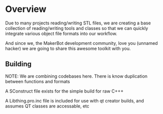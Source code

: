 # Overview
Due to many projects reading/writing STL files, we are creating a base collection of reading/writing tools and classes so that we can quickly integrate various object file formats into our workflow.

And since we, the MakerBot development community, love you (unnamed hacker) we are going to share this awesome toolkit with you.


## Building

NOTE: We are combining codebases here. There is know duplication between functions and formats

A SConstruct file exists for the simple build for raw C+++

A Libthing.pro.inc file is included for use with qt creator builds,
and assumes QT classes are accessable, etc

